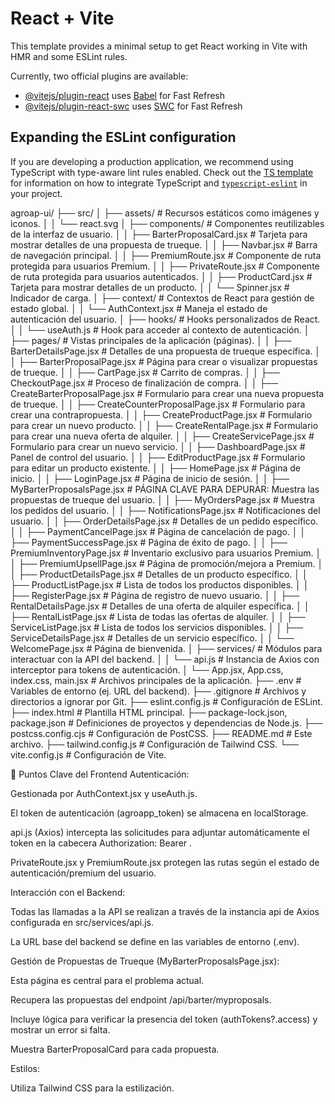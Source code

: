 # React + Vite

This template provides a minimal setup to get React working in Vite with HMR and some ESLint rules.

Currently, two official plugins are available:

- [@vitejs/plugin-react](https://github.com/vitejs/vite-plugin-react/blob/main/packages/plugin-react) uses [Babel](https://babeljs.io/) for Fast Refresh
- [@vitejs/plugin-react-swc](https://github.com/vitejs/vite-plugin-react/blob/main/packages/plugin-react-swc) uses [SWC](https://swc.rs/) for Fast Refresh

## Expanding the ESLint configuration

If you are developing a production application, we recommend using TypeScript with type-aware lint rules enabled. Check out the [TS template](https://github.com/vitejs/vite/tree/main/packages/create-vite/template-react-ts) for information on how to integrate TypeScript and [`typescript-eslint`](https://typescript-eslint.io) in your project.

agroap-ui/
├── src/
│   ├── assets/                 # Recursos estáticos como imágenes y iconos.
│   │   └── react.svg
│   ├── components/             # Componentes reutilizables de la interfaz de usuario.
│   │   ├── BarterProposalCard.jsx  # Tarjeta para mostrar detalles de una propuesta de trueque.
│   │   ├── Navbar.jsx          # Barra de navegación principal.
│   │   ├── PremiumRoute.jsx    # Componente de ruta protegida para usuarios Premium.
│   │   ├── PrivateRoute.jsx    # Componente de ruta protegida para usuarios autenticados.
│   │   ├── ProductCard.jsx     # Tarjeta para mostrar detalles de un producto.
│   │   └── Spinner.jsx         # Indicador de carga.
│   ├── context/                # Contextos de React para gestión de estado global.
│   │   └── AuthContext.jsx     # Maneja el estado de autenticación del usuario.
│   ├── hooks/                  # Hooks personalizados de React.
│   │   └── useAuth.js          # Hook para acceder al contexto de autenticación.
│   ├── pages/                  # Vistas principales de la aplicación (páginas).
│   │   ├── BarterDetailsPage.jsx       # Detalles de una propuesta de trueque específica.
│   │   ├── BarterProposalPage.jsx      # Página para crear o visualizar propuestas de trueque.
│   │   ├── CartPage.jsx                # Carrito de compras.
│   │   ├── CheckoutPage.jsx            # Proceso de finalización de compra.
│   │   ├── CreateBarterProposalPage.jsx # Formulario para crear una nueva propuesta de trueque.
│   │   ├── CreateCounterProposalPage.jsx # Formulario para crear una contrapropuesta.
│   │   ├── CreateProductPage.jsx       # Formulario para crear un nuevo producto.
│   │   ├── CreateRentalPage.jsx        # Formulario para crear una nueva oferta de alquiler.
│   │   ├── CreateServicePage.jsx       # Formulario para crear un nuevo servicio.
│   │   ├── DashboardPage.jsx           # Panel de control del usuario.
│   │   ├── EditProductPage.jsx         # Formulario para editar un producto existente.
│   │   ├── HomePage.jsx                # Página de inicio.
│   │   ├── LoginPage.jsx               # Página de inicio de sesión.
│   │   ├── MyBarterProposalsPage.jsx   # PÁGINA CLAVE PARA DEPURAR: Muestra las propuestas de trueque del usuario.
│   │   ├── MyOrdersPage.jsx            # Muestra los pedidos del usuario.
│   │   ├── NotificationsPage.jsx       # Notificaciones del usuario.
│   │   ├── OrderDetailsPage.jsx        # Detalles de un pedido específico.
│   │   ├── PaymentCancelPage.jsx       # Página de cancelación de pago.
│   │   ├── PaymentSuccessPage.jsx      # Página de éxito de pago.
│   │   ├── PremiumInventoryPage.jsx    # Inventario exclusivo para usuarios Premium.
│   │   ├── PremiumUpsellPage.jsx       # Página de promoción/mejora a Premium.
│   │   ├── ProductDetailsPage.jsx      # Detalles de un producto específico.
│   │   ├── ProductListPage.jsx         # Lista de todos los productos disponibles.
│   │   ├── RegisterPage.jsx            # Página de registro de nuevo usuario.
│   │   ├── RentalDetailsPage.jsx       # Detalles de una oferta de alquiler específica.
│   │   ├── RentalListPage.jsx          # Lista de todas las ofertas de alquiler.
│   │   ├── ServiceListPage.jsx         # Lista de todos los servicios disponibles.
│   │   ├── ServiceDetailsPage.jsx      # Detalles de un servicio específico.
│   │   └── WelcomePage.jsx             # Página de bienvenida.
│   ├── services/               # Módulos para interactuar con la API del backend.
│   │   └── api.js              # Instancia de Axios con interceptor para tokens de autenticación.
│   └── App.jsx, App.css, index.css, main.jsx # Archivos principales de la aplicación.
├── .env                        # Variables de entorno (ej. URL del backend).
├── .gitignore                  # Archivos y directorios a ignorar por Git.
├── eslint.config.js            # Configuración de ESLint.
├── index.html                  # Plantilla HTML principal.
├── package-lock.json, package.json # Definiciones de proyectos y dependencias de Node.js.
├── postcss.config.cjs          # Configuración de PostCSS.
├── README.md                   # Este archivo.
├── tailwind.config.js          # Configuración de Tailwind CSS.
└── vite.config.js              # Configuración de Vite.

🔑 Puntos Clave del Frontend
Autenticación:

Gestionada por AuthContext.jsx y useAuth.js.

El token de autenticación (agroapp_token) se almacena en localStorage.

api.js (Axios) intercepta las solicitudes para adjuntar automáticamente el token en la cabecera Authorization: Bearer <token>.

PrivateRoute.jsx y PremiumRoute.jsx protegen las rutas según el estado de autenticación/premium del usuario.

Interacción con el Backend:

Todas las llamadas a la API se realizan a través de la instancia api de Axios configurada en src/services/api.js.

La URL base del backend se define en las variables de entorno (.env).

Gestión de Propuestas de Trueque (MyBarterProposalsPage.jsx):

Esta página es central para el problema actual.

Recupera las propuestas del endpoint /api/barter/myproposals.

Incluye lógica para verificar la presencia del token (authTokens?.access) y mostrar un error si falta.

Muestra BarterProposalCard para cada propuesta.

Estilos:

Utiliza Tailwind CSS para la estilización.